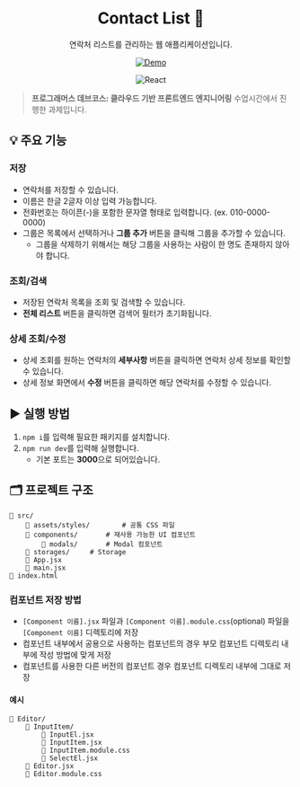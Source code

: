 <div align="center">

# Contact List 📖

연락처 리스트를 관리하는 웹 애플리케이션입니다.

[![Demo](https://img.shields.io/badge/Demo-ffffff?style=flat-square&color=21201f)](https://ppyom.github.io/contact-list/)

![React](https://img.shields.io/badge/React-ffffff?style=flat-square&logo=react&logoColor=ffffff&labelColor=61dafb&color=61dafb)

</div>

> **프로그래머스 데브코스: 클라우드 기반 프론트엔드 엔지니어링** 수업시간에서 진행한 과제입니다.

## 💡 주요 기능

### 저장

- 연락처를 저장할 수 있습니다.
- 이름은 한글 2글자 이상 입력 가능합니다.
- 전화번호는 하이픈(-)을 포함한 문자열 형태로 입력합니다. (ex. 010-0000-0000)
- 그룹은 목록에서 선택하거나 **그룹 추가** 버튼을 클릭해 그룹을 추가할 수 있습니다.
  - 그룹을 삭제하기 위해서는 해당 그룹을 사용하는 사람이 한 명도 존재하지 않아야 합니다.

### 조회/검색

- 저장된 연락처 목록을 조회 및 검색할 수 있습니다.
- **전체 리스트** 버튼을 클릭하면 검색어 필터가 초기화됩니다.

### 상세 조회/수정

- 상세 조회를 원하는 연락처의 **세부사항** 버튼을 클릭하면 연락처 상세 정보를 확인할 수 있습니다.
- 상세 정보 화면에서 **수정** 버튼을 클릭하면 해당 연락처를 수정할 수 있습니다.

## ▶️ 실행 방법

1. `npm i`를 입력해 필요한 패키지를 설치합니다.
2. `npm run dev`를 입력해 실행합니다.
   - 기본 포트는 **3000**으로 되어있습니다.

## 🗂️ 프로젝트 구조

```
📁 src/
    📁 assets/styles/		# 공통 CSS 파일
    📁 components/		# 재사용 가능한 UI 컴포넌트
        📁 modals/		# Modal 컴포넌트
    📁 storages/		# Storage
    📜 App.jsx
    📜 main.jsx
📜 index.html
```

### 컴포넌트 저장 방법

- `[Component 이름].jsx` 파일과 `[Component 이름].module.css`(optional) 파일을 `[Component 이름]` 디렉토리에 저장
- 컴포넌트 내부에서 공용으로 사용하는 컴포넌트의 경우 부모 컴포넌트 디렉토리 내부에 작성 방법에 맞게 저장
- 컴포넌트를 사용한 다른 버전의 컴포넌트 경우 컴포넌트 디렉토리 내부에 그대로 저장

#### 예시

```
📁 Editor/
    📁 InputItem/
        📜 InputEl.jsx
        📜 InputItem.jsx
        📜 InputItem.module.css
        📜 SelectEl.jsx
    📜 Editor.jsx
    📜 Editor.module.css
```
